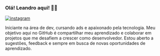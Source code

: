 ### Olá! Leandro aqui! 🤙🏾
[![instagram](https://img.shields.io/badge/Instagram-E4405F?style=for-the-badge&logo=instagram&logoColor=white)]([https://www.instagram.com/leeozzt?igsh=ODEzcW1vYTF0NjZv](https://www.instagram.com/leeozzt/))

Iniciante na área de dev, cursando ads e apaixonado pela tecnologia.
 Meu objetivo aqui no GitHub é compartilhar meu aprendizado e colaborar em projetos que me desafiem a crescer como desenvolvedor. Estou aberto a sugestões, feedback e sempre em busca de novas oportunidades de aprendizado.


